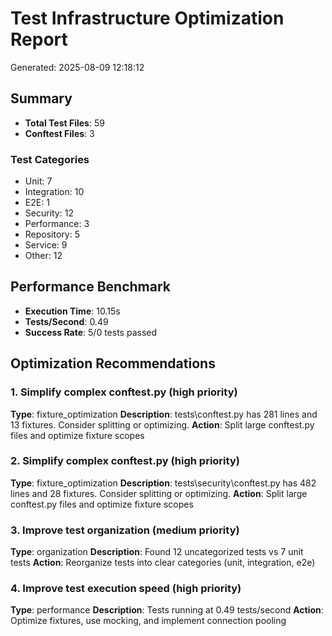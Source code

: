 # Test Infrastructure Optimization Report
Generated: 2025-08-09 12:18:12

## Summary
- **Total Test Files**: 59
- **Conftest Files**: 3

### Test Categories
- Unit: 7
- Integration: 10
- E2E: 1
- Security: 12
- Performance: 3
- Repository: 5
- Service: 9
- Other: 12

## Performance Benchmark
- **Execution Time**: 10.15s
- **Tests/Second**: 0.49
- **Success Rate**: 5/0 tests passed

## Optimization Recommendations

### 1. Simplify complex conftest.py (high priority)
**Type**: fixture_optimization
**Description**: tests\conftest.py has 281 lines and 13 fixtures. Consider splitting or optimizing.
**Action**: Split large conftest.py files and optimize fixture scopes

### 2. Simplify complex conftest.py (high priority)
**Type**: fixture_optimization
**Description**: tests\security\conftest.py has 482 lines and 28 fixtures. Consider splitting or optimizing.
**Action**: Split large conftest.py files and optimize fixture scopes

### 3. Improve test organization (medium priority)
**Type**: organization
**Description**: Found 12 uncategorized tests vs 7 unit tests
**Action**: Reorganize tests into clear categories (unit, integration, e2e)

### 4. Improve test execution speed (high priority)
**Type**: performance
**Description**: Tests running at 0.49 tests/second
**Action**: Optimize fixtures, use mocking, and implement connection pooling
